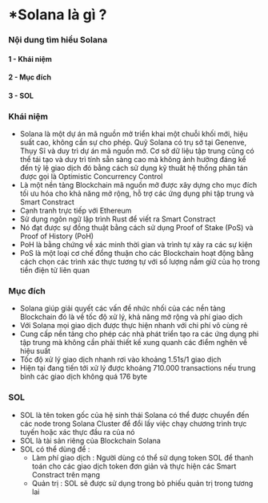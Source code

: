# *Solana là gì ?

### Nội dung tìm hiểu Solana
#### 1 - Khái niệm
#### 2 - Mục đích
#### 3 - SOL

### Khái niệm
- Solana là một dự án mã nguồn mở triển khai một chuỗi khối mới, hiệu suất cao, không cần sự cho phép. Quỹ Solana có trụ sở tại Genenve, Thụy Sĩ và duy trì dự án mã nguồn mở. Cơ sở dữ liệu tập trung cũng có thể tái tạo và duy trì tính sẵn sàng cao mà không ảnh hưởng đáng kể đến tỷ lệ giao dịch đó bằng cách sử dụng kỹ thuât hệ thống phân tán được gọi là Optimistic Concurrency Control
- Là một nền tảng Blockchain mã nguồn mở được xây dựng cho mục đích tối ưu hóa cho khả năng mở rộng, hỗ trợ các ứng dụng phi tập trung và Smart Constract
- Cạnh tranh trực tiếp với Ethereum
- Sử dụng ngôn ngữ lập trình Rust để viết ra Smart Constract
- Nó đạt được sự đồng thuật bằng cách sử dụng Proof of Stake (PoS) và Proof of History (PoH) 
- PoH là bằng chứng về xác minh thời gian và trình tự xảy ra các sự kiện
- PoS là một loại cơ chế đồng thuận cho các Blockchain hoạt động bằng cách chọn các trình xác thực tương tự với số lượng nắm giữ của họ trong tiền điện tử liên quan

### Mục đích
- Solana giúp giải quyết các vấn đề nhức nhối của các nền tảng Blockchain đó là về tốc độ xử lý, khả năng mở rộng và phí giao dịch
- Với Solana mọi giao dịch được thực hiện nhanh với chi phí vô cùng rẻ
- Cung cấp nền tảng cho phép các nhà phát triển tạo ra các ứng dụng phi tập trung mà không cần phải thiết kế xung quanh các điểm nghẽn về hiệu suất
- Tốc độ xử lý giao dịch nhanh rơi vào khoảng 1.51s/1 giao dịch
- Hiện tại đang tiến tới xử lý được khoảng 710.000 transactions nếu trung bình các giao dịch không quá 176 byte

### SOL
- SOL là tên token gốc của hệ sinh thái Solana có thể được chuyển đến các node trong Solana Cluster để đổi lấy việc chạy chương trình trực tuyến hoặc xác thực đầu ra của nó
- SOL là tài sản riêng của Blockchain Solana
- SOL có thể dùng để :
    - Làm phí giao dịch : Người dùng có thể sử dụng token SOL để thanh toán cho các giao dịch token đơn giản và thực hiện các Smart Constract trên mạng
    - Quản trị : SOL sẽ được sử dụng trong bỏ phiếu quản trị trong tương lai
